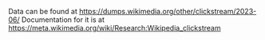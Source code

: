 Data can be found at https://dumps.wikimedia.org/other/clickstream/2023-06/
Documentation for it is at https://meta.wikimedia.org/wiki/Research:Wikipedia_clickstream
